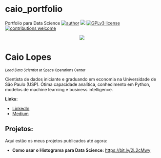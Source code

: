 # caio_portfolio
Portfolio para Data Science
[![author](https://img.shields.io/badge/author-carlosfab-red.svg)](https://www.linkedin.com/in/carlosfab) [![](https://img.shields.io/badge/python-3.7+-blue.svg)](https://www.python.org/downloads/release/python-365/) [![GPLv3 license](https://img.shields.io/badge/License-GPLv3-blue.svg)](http://perso.crans.org/besson/LICENSE.html) [![contributions welcome](https://img.shields.io/badge/contributions-welcome-brightgreen.svg?style=flat)](https://github.com/carlosfab/data_science/issues)

<p align="center">
  <img src="https://raw.githubusercontent.com/carlosfab/template_portfolio/master/banner.png" >
</p>

# Caio Lopes
<sub>*Lead Data Scientist* at Space Operations Center</sub>

Cientista de dados iniciante e graduando em economia na Universidade de São Paulo (USP). 
Ótima capacidade analítica, conhecimento em Python, modelos de machine learning e business intelligence.



**Links:**
* [LinkedIn](https://www.linkedin.com/in/caio-lopes-a40b96236/)
* [Medium](https://medium.com/@caio.lopes2011)


## Projetos:
Aqui estão os meus projetos publicados até agora:

* **Como usar o Histograma para Data Science:** https://bit.ly/2L2cMwy

